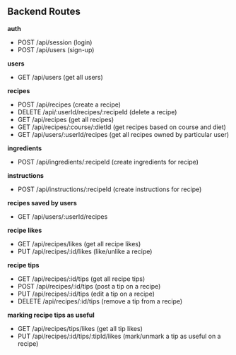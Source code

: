 ## Backend Routes

**auth**

- POST /api/session (login)
- POST /api/users (sign-up)

**users**

- GET /api/users (get all users)

**recipes**

- POST /api/recipes (create a recipe)
- DELETE /api/:userId/recipes/:recipeId (delete a recipe)
- GET /api/recipes (get all recipes)
- GET /api/recipes/:course/:dietId (get recipes based on course and diet)
- GET /api/users/:userId/recipes (get all recipes owned by particular user)

**ingredients**

- POST /api/ingredients/:recipeId (create ingredients for recipe)

**instructions**

- POST /api/instructions/:recipeId
  (create instructions for recipe)

**recipes saved by users**

- GET /api/users/:userId/recipes

**recipe likes**

- GET /api/recipes/likes (get all recipe likes)
- PUT /api/recipes/:id/likes (like/unlike a recipe)

**recipe tips**

- GET /api/recipes/:id/tips (get all recipe tips)
- POST /api/recipes/:id/tips (post a tip on a recipe)
- PUT /api/recipes/:id/tips (edit a tip on a recipe)
- DELETE /api/recipes/:id/tips (remove a tip from a recipe)

**marking recipe tips as useful**

- GET /api/recipes/tips/likes (get all tip likes)
- PUT /api/recipes/:id/tips/:tipId/likes (mark/unmark a tip as useful on a recipe)
